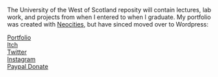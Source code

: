 The University of the West of Scotland reposity will contain lectures, lab work, and projects from when I entered to when I graduate. My portfolio was created with [Neocities](https://neocities.org/), but have sinced moved over to Wordpress:

[Portfolio](https://yuchingho.com/)\
[Itch](https://yuchingho.itch.io/)\
[Twitter](https://twitter.com/yuchingho111/)\
[Instagram](https://www.instagram.com/yuchingho111/)\
[Paypal Donate](https://www.paypal.com/cgi-bin/webscr?cmd=_s-xclick&amp;hosted_button_id=4RD2FSRRB5278)